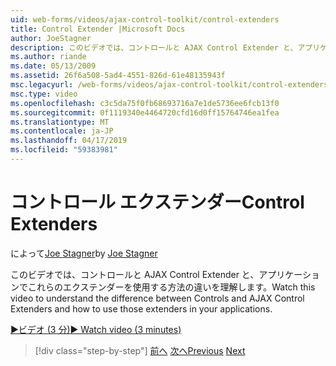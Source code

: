 ```yaml
---
uid: web-forms/videos/ajax-control-toolkit/control-extenders
title: Control Extender |Microsoft Docs
author: JoeStagner
description: このビデオでは、コントロールと AJAX Control Extender と、アプリケーションでこれらのエクステンダーを使用する方法の違いを理解します。
ms.author: riande
ms.date: 05/13/2009
ms.assetid: 26f6a508-5ad4-4551-826d-61e48135943f
msc.legacyurl: /web-forms/videos/ajax-control-toolkit/control-extenders
msc.type: video
ms.openlocfilehash: c3c5da75f0fb68693716a7e1de5736ee6fcb13f0
ms.sourcegitcommit: 0f1119340e4464720cfd16d0ff15764746ea1fea
ms.translationtype: MT
ms.contentlocale: ja-JP
ms.lasthandoff: 04/17/2019
ms.locfileid: "59383981"
---
```

# <a name="control-extenders"></a><span data-ttu-id="98b1b-103">コントロール エクステンダー</span><span class="sxs-lookup"><span data-stu-id="98b1b-103">Control Extenders</span></span>

<span data-ttu-id="98b1b-104">によって[Joe Stagner](https://github.com/JoeStagner)</span><span class="sxs-lookup"><span data-stu-id="98b1b-104">by [Joe Stagner](https://github.com/JoeStagner)</span></span>

<span data-ttu-id="98b1b-105">このビデオでは、コントロールと AJAX Control Extender と、アプリケーションでこれらのエクステンダーを使用する方法の違いを理解します。</span><span class="sxs-lookup"><span data-stu-id="98b1b-105">Watch this video to understand the difference between Controls and AJAX Control Extenders and how to use those extenders in your applications.</span></span>

[<span data-ttu-id="98b1b-106">&#9654;ビデオ (3 分)</span><span class="sxs-lookup"><span data-stu-id="98b1b-106">&#9654; Watch video (3 minutes)</span></span>](https://channel9.msdn.com/Blogs/ASP-NET-Site-Videos/control-extenders)

> [!div class="step-by-step"]
> <span data-ttu-id="98b1b-107">[前へ](utilize-the-ajax-rating-control-in-the-aspnet-toolkit.md)
> [次へ](color-picker.md)</span><span class="sxs-lookup"><span data-stu-id="98b1b-107">[Previous](utilize-the-ajax-rating-control-in-the-aspnet-toolkit.md)
[Next](color-picker.md)</span></span>
